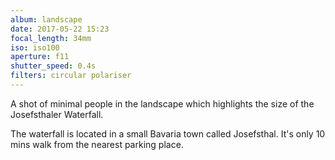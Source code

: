 ```yaml
---
album: landscape
date: 2017-05-22 15:23
focal_length: 34mm
iso: iso100
aperture: f11
shutter_speed: 0.4s
filters: circular polariser
---
```


A shot of minimal people in the landscape which highlights the size of the Josefsthaler Waterfall.

The waterfall is located in a small Bavaria town called Josefsthal. It's only 10 mins walk from the nearest parking place.
